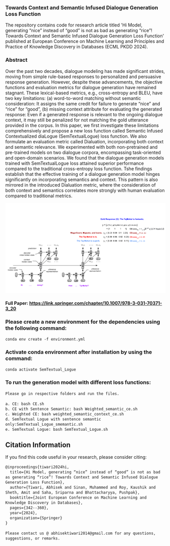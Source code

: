 ### Towards Context and Semantic Infused Dialogue Generation Loss Function

The repository contains code for research article titled 'Hi Model, generating “nice” instead of “good” is not as bad as generating “rice”! Towards Context and Semantic Infused Dialogue Generation Loss Function' published at European Conference on Machine Learning and Principles and Practice of Knowledge Discovery in Databases (ECML PKDD 2024). 

### Abstract
Over the past two decades, dialogue modeling has made significant strides, moving from simple rule-based responses to personalized and persuasive response generation. However, despite these advancements, the objective functions and evaluation metrics for dialogue generation have remained stagnant. These lexical-based metrics, e.g., cross-entropy and BLEU, have two key limitations: (a) word-to-word matching without semantic consideration: It assigns the same credit for failure to generate “nice” and “rice” for “good”, (b) missing context attribute for evaluating the generated response: Even if a generated response is relevant to the ongoing dialogue context, it may still be penalized for not matching the gold utterance provided in the corpus. In this paper, we first investigate these limitations comprehensively and propose a new loss function called Semantic Infused Contextualized diaLogue (SemTextualLogue) loss function. We also formulate an evaluation metric called Dialuation, incorporating both context and semantic relevance. We experimented with both non-pretrained and pre-trained models on two dialogue corpora, encompassing task-oriented and open-domain scenarios. We found that the dialogue generation models trained with SemTextualLogue loss attained superior performance compared to the traditional cross-entropy loss function. Tshe findings establish that the effective training of a dialogue generation model hinges significantly on incorporating semantics and context. This pattern is also mirrored in the introduced Dialuation metric, where the consideration of both context and semantics correlates more strongly with human evaluation compared to traditional metrics.

![Working](https://github.com/NLP-RL/SemTextualLogue-Loss/blob/main/DLoss.png)


#### Full Paper: https://link.springer.com/chapter/10.1007/978-3-031-70371-3_20

### Please create a new environment for the dependencies using the following command:

	conda env create -f environment.yml

### Activate conda environment after installation by using the command:

	conda activate SemTextual_Logue
	
### To run the generation model with different loss functions:

	Please go in respective folders and run the files. 
 
	a. CE: bash CE.sh
	b. CE with Sentence Semantic: bash Weighted_semantic_ce.sh
	c. Weighted CE: bash weighted_semantic_context_ce.sh
	d. SemTextual Logue with sentence semantic only:SemTextual_Logue_smemantic.sh
	e. SemTextual Logue: bash SemTextual_Logue.sh

## Citation Information 
If you find this code useful in your research, please consider citing:
~~~~
@inproceedings{tiwari2024hi,
  title={Hi Model, generating “nice” instead of “good” is not as bad as generating “rice”! Towards Context and Semantic Infused Dialogue Generation Loss Function},
  author={Tiwari, Abhisek and Sinan, Muhammed and Roy, Kaushik and Sheth, Amit and Saha, Sriparna and Bhattacharyya, Pushpak},
  booktitle={Joint European Conference on Machine Learning and Knowledge Discovery in Databases},
  pages={342--360},
  year={2024},
  organization={Springer}
}

Please contact us @ abhisektiwari2014@gmail.com for any questions, suggestions, or remarks.
